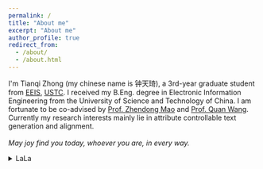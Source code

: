 ```yaml
---
permalink: /
title: "About me"
excerpt: "About me"
author_profile: true
redirect_from: 
  - /about/
  - /about.html
---
```


I'm Tianqi Zhong (my chinese name is 钟天琦), a 3rd-year graduate student from [EEIS](https://eeis.ustc.edu.cn/main.htm), [USTC](https://www.ustc.edu.cn/). I received my B.Eng. degree in Electronic Information Engineering from the University of Science and Technology of China. I am fortunate to be co-advised by [Prof. Zhendong Mao](https://faculty.ustc.edu.cn/maozhendong/zh_CN/index.htm) and [Prof. Quan Wang](https://teacher.bupt.edu.cn/wangquan/en/index/245476/list/index.htm). Currently my research interests mainly lie in attribute controllable text generation and alignment. 
<br><br>
<em>May joy find you today, whoever you are, in every way.</em>

<details>
  <summary>LaLa</summary>
  
  <h2>Experience</h2>
  Internship in Application of LLMs&nbsp;<em>2024.06~08</em><br>
  <font color="gray" size="2.75">Tencent, IEG</font>
  <br><br>

  M.Eng. in Electronic Information Engineering&nbsp;<em>2022.09~Now</em><br>
  <font color="gray" size="2.75">University of Science and Technology of China</font>
  <br><br>

  B.Eng. in Electronic Information Engineering&nbsp;<em>2018.09~2022.06</em><br>
  <font color="gray" size="2.75">University of Science and Technology of China</font>
  <br><br>

  <h2>Publications</h2>
  <p>* denotes the co-first authors</p>

  <strong>Benchmarking and Improving Compositional Generalization of Multi-aspect Controllable Text Generation</strong> 
  <a href="https://2024.aclweb.org/" target="_blank" style="text-decoration: none;"><code>ACL2024</code></a> 
  <a href="https://aclanthology.org/2024.acl-long.351.pdf" target="_blank" style="text-decoration: none;"><code>paper</code></a> 
  <a href="https://github.com/tqzhong/CG4MCTG" target="_blank" style="text-decoration: none;"><code>code</code></a> 
  <a href="/files/poster_compmctg.pdf" target="_blank" style="text-decoration: none;"><code>poster</code></a> 
  <br>
  <em><ins>Tianqi Zhong</ins></em><sup>*</sup>, Zhaoyi Li<sup>*</sup>, Quan Wang, Linqi Song, Ying Wei, Defu Lian, Zhendong Mao
  <br><br>

  <strong>Air-Decoding: Attribute Distribution Reconstruction for Decoding-Time Controllable Text Generation</strong> 
  <a href="https://2023.emnlp.org/" target="_blank" style="text-decoration: none;"><code>EMNLP2023</code></a> 
  <a href="https://aclanthology.org/2023.emnlp-main.512.pdf" target="_blank" style="text-decoration: none;"><code>paper</code></a> 
  <a href="https://github.com/tqzhong/Air-Decoding" target="_blank" style="text-decoration: none;"><code>code</code></a> 
  <a href="/files/poster_air.pdf" target="_blank" style="text-decoration: none;"><code>poster</code></a>
  <br>
  <em><ins>Tianqi Zhong</ins></em>, Quan Wang, Jingxuan Han, Yongdong Zhang, Zhendong Mao
</details>


